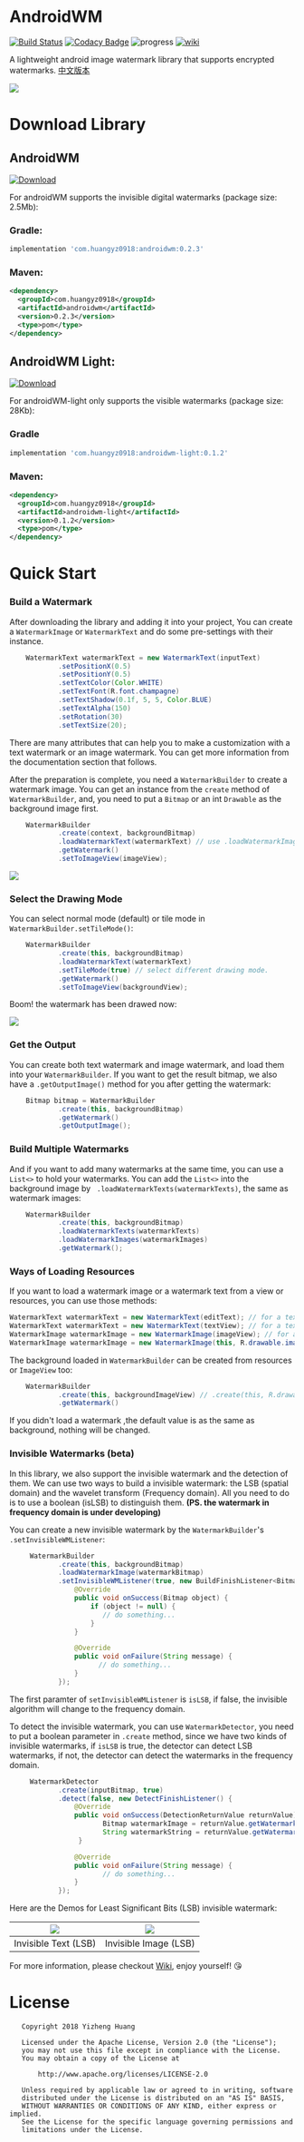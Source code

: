 # AndroidWM
[![Build Status](https://travis-ci.org/huangyz0918/AndroidWM.svg?branch=master)](https://travis-ci.org/huangyz0918/AndroidWM) [![Codacy Badge](https://api.codacy.com/project/badge/Grade/7f8e55520309410a95f71b54cfe8c381)](https://app.codacy.com/app/huangyz0918/AndroidWM?utm_source=github.com&utm_medium=referral&utm_content=huangyz0918/AndroidWM&utm_campaign=Badge_Grade_Dashboard) ![progress](https://img.shields.io/badge/progress-developing-yellow.svg) [![wiki](https://img.shields.io/badge/wiki-english-blue.svg)](https://github.com/huangyz0918/AndroidWM/blob/master/wikis/WIKI.md) 


A lightweight android image watermark library that supports encrypted watermarks. [中文版本](./README-CN.md)

<!--- ![](https://i.loli.net/2018/09/01/5b8aa948a2020.png) -->

![](https://i.loli.net/2018/09/11/5b97dddb4e407.png)

# Download Library 

## AndroidWM 
[ ![Download](https://api.bintray.com/packages/huangyz0918/androidwm/androidwm/images/download.svg) ](https://bintray.com/huangyz0918/androidwm/androidwm/_latestVersion) 

For androidWM supports the invisible digital watermarks (package size: 2.5Mb):
### Gradle:

```gradle
implementation 'com.huangyz0918:androidwm:0.2.3'
```

### Maven:

```xml
<dependency>
  <groupId>com.huangyz0918</groupId>
  <artifactId>androidwm</artifactId>
  <version>0.2.3</version>
  <type>pom</type>
</dependency>
```

## AndroidWM Light:
[ ![Download](https://api.bintray.com/packages/huangyz0918/androidwm/androidwm-light/images/download.svg) ](https://bintray.com/huangyz0918/androidwm/androidwm-light/_latestVersion)

For androidWM-light only supports the visible watermarks (package size: 28Kb):
### Gradle

```gradle
implementation 'com.huangyz0918:androidwm-light:0.1.2'
```

### Maven:

```xml
<dependency>
  <groupId>com.huangyz0918</groupId>
  <artifactId>androidwm-light</artifactId>
  <version>0.1.2</version>
  <type>pom</type>
</dependency>
```

# Quick Start
### Build a Watermark
After downloading the library and adding it into your project, You can create a `WatermarkImage` or `WatermarkText` and do some pre-settings with their instance.

```java
    WatermarkText watermarkText = new WatermarkText(inputText)
            .setPositionX(0.5)
            .setPositionY(0.5)
            .setTextColor(Color.WHITE)
            .setTextFont(R.font.champagne)
            .setTextShadow(0.1f, 5, 5, Color.BLUE)
            .setTextAlpha(150)
            .setRotation(30)
            .setTextSize(20);
```

There are many attributes that can help you to make a customization with a text watermark or an image watermark. You can get more information from the documentation section that follows.

After the preparation is complete, you need a `WatermarkBuilder` to create a watermark image. You can get an instance from the `create` method of `WatermarkBuilder`, and, you need to put a `Bitmap` or an int `Drawable` as the background image first.

```java
    WatermarkBuilder
            .create(context, backgroundBitmap)
            .loadWatermarkText(watermarkText) // use .loadWatermarkImage(watermarkImage) to load an image.
            .getWatermark()
            .setToImageView(imageView);
```

![](https://i.loli.net/2018/09/01/5b8aa948a2020.png)

### Select the Drawing Mode
You can select normal mode (default) or tile mode in `WatermarkBuilder.setTileMode()`:

```java
    WatermarkBuilder
            .create(this, backgroundBitmap)
            .loadWatermarkText(watermarkText)
            .setTileMode(true) // select different drawing mode.
            .getWatermark()
            .setToImageView(backgroundView);
```

Boom! the watermark has been drawed now:

![](https://i.loli.net/2018/09/02/5b8b6617a50c5.png)

### Get the Output
You can create both text watermark and image watermark, and load them into your `WatermarkBuilder`. If you want to get the result bitmap, we also have a `.getOutputImage()` method for you after getting the watermark:

```java
    Bitmap bitmap = WatermarkBuilder
            .create(this, backgroundBitmap)
            .getWatermark()
            .getOutputImage();
```

### Build Multiple Watermarks
And if you want to add many watermarks at the same time, you can use a `List<>` to hold your watermarks. You can add the `List<>` into the background image by ` .loadWatermarkTexts(watermarkTexts)`, the same as watermark images:

```java
    WatermarkBuilder
            .create(this, backgroundBitmap)
            .loadWatermarkTexts(watermarkTexts)
            .loadWatermarkImages(watermarkImages)
            .getWatermark();
```

### Ways of Loading Resources
If you want to load a watermark image or a watermark text from a view or resources, you can use those methods:

```java
WatermarkText watermarkText = new WatermarkText(editText); // for a text from EditText.
WatermarkText watermarkText = new WatermarkText(textView); // for a text from TextView.
WatermarkImage watermarkImage = new WatermarkImage(imageView); // for an image from ImageView.
WatermarkImage watermarkImage = new WatermarkImage(this, R.drawable.image); // for an image from Resource.
```

The background loaded in `WatermarkBuilder` can be created from resources or `ImageView` too: 

```java
    WatermarkBuilder
            .create(this, backgroundImageView) // .create(this, R.drawable.background)
            .getWatermark()
```

If you didn't load a watermark ,the default value is as the same as background, nothing will be changed.

### Invisible Watermarks (beta)

In this library, we also support the invisible watermark and the detection of them. We can use two ways to build a invisible watermark: the LSB (spatial domain) and the wavelet transform (Frequency domain). All you need to do is to use a boolean (isLSB) to distinguish them. __(PS. the watermark in frequency domain is under developing)__

You can create a new invisible watermark by the `WatermarkBuilder`'s `.setInvisibleWMListener`:

```java
     WatermarkBuilder
            .create(this, backgroundBitmap)
            .loadWatermarkImage(watermarkBitmap)
            .setInvisibleWMListener(true, new BuildFinishListener<Bitmap>() {
                @Override
                public void onSuccess(Bitmap object) {
                    if (object != null) {
                       // do something...
                    }
                }

                @Override
                public void onFailure(String message) {
                      // do something...
                }
            });
```
The first paramter of `setInvisibleWMListener` is `isLSB`, if false, the invisible algorithm will change to the frequency domain. 

To detect the invisible watermark, you can use `WatermarkDetector`, you need to put a boolean parameter in `.create` method, since we have two kinds of invisible watermarks, if `isLSB` is true, the detector can detect LSB watermarks, if not, the detector can detect the watermarks in the frequency domain.

```java
     WatermarkDetector
            .create(inputBitmap, true)
            .detect(false, new DetectFinishListener() {
                @Override
                public void onSuccess(DetectionReturnValue returnValue) {
                       Bitmap watermarkImage = returnValue.getWatermarkBitmap();
                       String watermarkString = returnValue.getWatermarkString();
                 }

                @Override
                public void onFailure(String message) {
                       // do something...
                }
            });
```

Here are the Demos for Least Significant Bits (LSB) invisible watermark:

|  ![](https://i.loli.net/2018/09/06/5b90f8d80402b.gif)   | ![](https://i.loli.net/2018/09/06/5b90f8d7936f9.gif) | 
| :-------------: | :-------------: | 
|    Invisible Text (LSB)   |   Invisible Image (LSB)    | 


For more information, please checkout [Wiki](https://github.com/huangyz0918/AndroidWM/blob/master/wikis/WIKI.md), enjoy yourself! :kissing_heart:


# License
```
   Copyright 2018 Yizheng Huang

   Licensed under the Apache License, Version 2.0 (the "License");
   you may not use this file except in compliance with the License.
   You may obtain a copy of the License at

       http://www.apache.org/licenses/LICENSE-2.0

   Unless required by applicable law or agreed to in writing, software
   distributed under the License is distributed on an "AS IS" BASIS,
   WITHOUT WARRANTIES OR CONDITIONS OF ANY KIND, either express or implied.
   See the License for the specific language governing permissions and
   limitations under the License.

```
